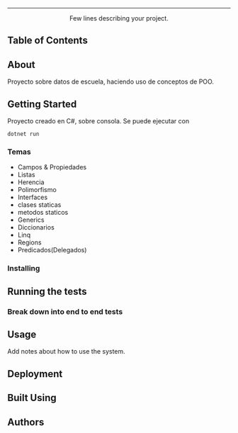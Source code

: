 

---

<p align="center"> Few lines describing your project.
    <br> 
</p>

##  Table of Contents



##  About <a name = "about"></a>

Proyecto sobre datos de escuela, haciendo uso de conceptos de POO.

##  Getting Started <a name = "getting_started"></a>

Proyecto creado en C#, sobre consola. Se puede ejecutar con

```
dotnet run
```

### Temas

- Campos & Propiedades
- Listas
- Herencia
- Polimorfismo
- Interfaces
- clases staticas
- metodos staticos
- Generics
- Diccionarios
- Linq
- Regions
- Predicados(Delegados)


### Installing



##  Running the tests <a name = "tests"></a>


### Break down into end to end tests





##  Usage <a name="usage"></a>

Add notes about how to use the system.

##  Deployment <a name = "deployment"></a>


##  Built Using <a name = "built_using"></a>



##  Authors <a name = "authors"></a>

